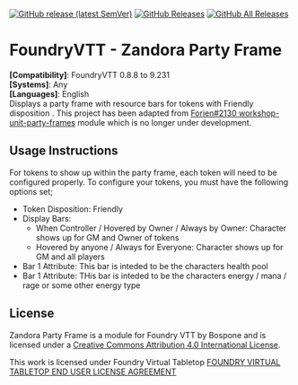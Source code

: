 <a target="_blank" rel="noopener noreferrer" href="https://camo.githubusercontent.com/33d51a8a7dd8994ef5db16875e107c3ab3f51d4bec3074c2c79ad78ee3543254/68747470733a2f2f696d672e736869656c64732e696f2f6769746875622f762f72656c656173652f466f756e6472792d576f726b73686f702f70617274792d756e69742d6672616d65733f7374796c653d666f722d7468652d6261646765"><img src="https://camo.githubusercontent.com/33d51a8a7dd8994ef5db16875e107c3ab3f51d4bec3074c2c79ad78ee3543254/68747470733a2f2f696d672e736869656c64732e696f2f6769746875622f762f72656c656173652f466f756e6472792d576f726b73686f702f70617274792d756e69742d6672616d65733f7374796c653d666f722d7468652d6261646765" alt="GitHub release (latest SemVer)" data-canonical-src="https://img.shields.io/github/v/release/Foundry-Workshop/party-unit-frames?style=for-the-badge" style="max-width: 100%;"></a>
<a target="_blank" rel="noopener noreferrer" href="https://camo.githubusercontent.com/dc4532ee889d4b881851bc247c0a4fe81b3da0bfd5ba58f786a5fd04c43ced1a/68747470733a2f2f696d672e736869656c64732e696f2f6769746875622f646f776e6c6f6164732f466f756e6472792d576f726b73686f702f70617274792d756e69742d6672616d65732f6c61746573742f746f74616c3f7374796c653d666f722d7468652d6261646765"><img src="https://camo.githubusercontent.com/dc4532ee889d4b881851bc247c0a4fe81b3da0bfd5ba58f786a5fd04c43ced1a/68747470733a2f2f696d672e736869656c64732e696f2f6769746875622f646f776e6c6f6164732f466f756e6472792d576f726b73686f702f70617274792d756e69742d6672616d65732f6c61746573742f746f74616c3f7374796c653d666f722d7468652d6261646765" alt="GitHub Releases" data-canonical-src="https://img.shields.io/github/downloads/Foundry-Workshop/party-unit-frames/latest/total?style=for-the-badge" style="max-width: 100%;"></a>
<a target="_blank" rel="noopener noreferrer" href="https://camo.githubusercontent.com/5fac46961fcd7fb0a476d46a44d0e14731c05cd8681a59f3af081ebb1a061568/68747470733a2f2f696d672e736869656c64732e696f2f6769746875622f646f776e6c6f6164732f466f756e6472792d576f726b73686f702f70617274792d756e69742d6672616d65732f746f74616c3f7374796c653d666f722d7468652d6261646765266c6162656c3d446f776e6c6f6164732b746f74616c"><img src="https://camo.githubusercontent.com/5fac46961fcd7fb0a476d46a44d0e14731c05cd8681a59f3af081ebb1a061568/68747470733a2f2f696d672e736869656c64732e696f2f6769746875622f646f776e6c6f6164732f466f756e6472792d576f726b73686f702f70617274792d756e69742d6672616d65732f746f74616c3f7374796c653d666f722d7468652d6261646765266c6162656c3d446f776e6c6f6164732b746f74616c" alt="GitHub All Releases" data-canonical-src="https://img.shields.io/github/downloads/Foundry-Workshop/party-unit-frames/total?style=for-the-badge&amp;label=Downloads+total" style="max-width: 100%;"></a>
<br />
<h1>FoundryVTT - Zandora Party Frame</h1>
<b>[Compatibility]</b>: FoundryVTT 0.8.8 to 9.231</br>
<b>[Systems]</b>: Any</br>
<b>[Languages]</b>: English</br>
Displays a party frame with resource bars for tokens with Friendly disposition . This project has been adapted from <a href="https://github.com/Foundry-Workshop/party-unit-frames#foundryvtt---workshops-party-unit-frames">Forien#2130 workshop-unit-party-frames</a> module which is no longer under development.
<h2>Usage Instructions</h2>
For tokens to show up within the party frame, each token will need to be configured properly. To configure your tokens, you must have the following options set;
<ul>
    <li>Token Disposition: Friendly</li>
    <li>Display Bars:
        <ul>
            <li>When Controller / Hovered by Owner / Always by Owner: Character shows up for GM and Owner of tokens</li>
            <li>Hovered by anyone / Always for Everyone: Character shows up for GM and all players</li>
        </ul>
    </li>
    <li>Bar 1 Attribute: This bar is inteded to be the characters health pool</li>
    <li>Bar 1 Attribute: THis bar is inteded to be the characters energy / mana / rage or some other energy type</li>
</ul>
<h2>License</h2>
<p>Zandora Party Frame is a module for Foundry VTT by Bospone and is licensed under a <a href="https://creativecommons.org/licenses/by/4.0/">Creative Commons Attribution 4.0 International License</a>.</p>
<p>This work is licensed under Foundry Virtual Tabletop <a href="https://foundryvtt.com/article/license/">FOUNDRY VIRTUAL TABLETOP END USER LICENSE AGREEMENT</a></p>